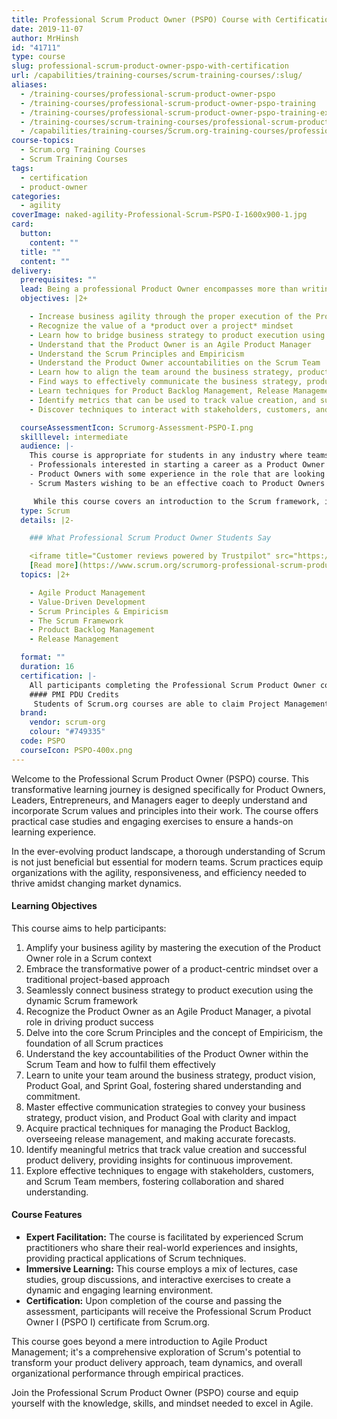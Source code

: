 ```yaml
---
title: Professional Scrum Product Owner (PSPO) Course with Certification
date: 2019-11-07
author: MrHinsh
id: "41711"
type: course
slug: professional-scrum-product-owner-pspo-with-certification
url: /capabilities/training-courses/scrum-training-courses/:slug/
aliases:
  - /training-courses/professional-scrum-product-owner-pspo
  - /training-courses/professional-scrum-product-owner-pspo-training
  - /training-courses/professional-scrum-product-owner-pspo-training-experience-with-certification-learn-professional-product-ownership
  - /training-courses/scrum-training-courses/professional-scrum-product-owner-pspo-with-certification/
  - /capabilities/training-courses/Scrum.org-training-courses/professional-scrum-product-owner-pspo-with-certification/
course-topics:
  - Scrum.org Training Courses
  - Scrum Training Courses
tags:
  - certification
  - product-owner
categories:
  - agility
coverImage: naked-agility-Professional-Scrum-PSPO-I-1600x900-1.jpg
card:
  button:
    content: ""
  title: ""
  content: ""
delivery:
  prerequisites: ""
  lead: Being a professional Product Owner encompasses more than writing requirements or managing a Product Backlog. Product Owners need to have a concrete understanding of all product management aspects, including but not limited to product ownership, that drives value from their products.
  objectives: |2+

    - Increase business agility through the proper execution of the Product Owner role
    - Recognize the value of a *product over a project* mindset
    - Learn how to bridge business strategy to product execution using Scrum
    - Understand that the Product Owner is an Agile Product Manager
    - Understand the Scrum Principles and Empiricism
    - Understand the Product Owner accountabilities on the Scrum Team
    - Learn how to align the team around the business strategy, product vision, Product Goal, and Sprint Goal
    - Find ways to effectively communicate the business strategy, product vision, and Product Goal
    - Learn techniques for Product Backlog Management, Release Management, and Forecasting
    - Identify metrics that can be used to track value creation, and successful product delivery
    - Discover techniques to interact with stakeholders, customers, and the members of the Scrum Team

  courseAssessmentIcon: Scrumorg-Assessment-PSPO-I.png
  skilllevel: intermediate
  audience: |-
    This course is appropriate for students in any industry where teams are working to solve complex problems. The Professional Scrum Product Owner course is for: 
    - Professionals interested in starting a career as a Product Owner
    - Product Owners with some experience in the role that are looking to improve their understanding or fix their misconceptions of Scrum and the Product Owner role
    - Scrum Masters wishing to be an effective coach to Product Owners will also find valuable insights in this course

     While this course covers an introduction to the Scrum framework, it’s primarily from the perspective of the Product Owner. Therefore, it’s best if the students come to the course with an understanding of the fundamentals of Scrum, ideally as demonstrated by passing the Scrum Open.
  type: Scrum
  details: |2-

    ### What Professional Scrum Product Owner Students Say

    <iframe title="Customer reviews powered by Trustpilot" src="https://widget.trustpilot.com/trustboxes/53aa8912dec7e10d38f59f36/index.html?businessunitId=5c12d8d7393a0100015d1c3e&amp;templateId=53aa8912dec7e10d38f59f36#locale=en-US&amp;schemaType=Organization&amp;stars=4%2C5&amp;styleHeight=140px&amp;styleWidth=250%25&amp;tags=classtype%3Apspo&amp;theme=light" data-mce-fragment="1"></iframe>
    [Read more](https://www.scrum.org/scrumorg-professional-scrum-product-owner-training-student-reviews-and-feedback "Scrum.org Professional Scrum Master Training Student Reviews and Feedback") about our PSPO student surveys and their feedback
  topics: |2+

    - Agile Product Management
    - Value-Driven Development
    - Scrum Principles & Empiricism
    - The Scrum Framework
    - Product Backlog Management
    - Release Management

  format: ""
  duration: 16
  certification: |-
    All participants completing the Professional Scrum Product Owner course receive a password to take the Professional Scrum Product Owner I (PSPO I) assessment. The industry-recognized PSPO I certification requires a minimum passing score of 85%. PSPO class participants who attempt the PSPO I assessment within 14 days of receiving their free password and do not score at least 85% will be granted a second attempt at no additional cost. You are also entitled to a discount on the PSPO II assessment once passing PSPO I. 
    #### PMI PDU Credits
     Students of Scrum.org courses are able to claim Project Management Institute (PMI) PDU credit: 14 PDUs after attending a two-day Professional Scrum Master (PSPO) course. Please note that PMI PDUs are earned for course attendance and not for passing a Scrum.org assessment. Students can claim PDUs under PMI's "Education courses provided by other third-party providers” category. You can claim your PDUs online at https://ccrs.pmi.org.  Find instructions [here](https://www.scrum.org/support/can-i-claim-pdus-attending-scrumorg-course "Can I Claim PDUs for Attending a Scrum.org Course?").
  brand:
    vendor: scrum-org
    colour: "#749335"
  code: PSPO
  courseIcon: PSPO-400x.png
---
```


Welcome to the Professional Scrum Product Owner (PSPO) course. This transformative learning journey is designed specifically for Product Owners, Leaders, Entrepreneurs, and Managers eager to deeply understand and incorporate Scrum values and principles into their work. The course offers practical case studies and engaging exercises to ensure a hands-on learning experience.

In the ever-evolving product landscape, a thorough understanding of Scrum is not just beneficial but essential for modern teams. Scrum practices equip organizations with the agility, responsiveness, and efficiency needed to thrive amidst changing market dynamics.

#### Learning Objectives

This course aims to help participants:

1. Amplify your business agility by mastering the execution of the Product Owner role in a Scrum context
2. Embrace the transformative power of a product-centric mindset over a traditional project-based approach
3. Seamlessly connect business strategy to product execution using the dynamic Scrum framework
4. Recognize the Product Owner as an Agile Product Manager, a pivotal role in driving product success
5. Delve into the core Scrum Principles and the concept of Empiricism, the foundation of all Scrum practices
6. Understand the key accountabilities of the Product Owner within the Scrum Team and how to fulfil them effectively
7. Learn to unite your team around the business strategy, product vision, Product Goal, and Sprint Goal, fostering shared understanding and commitment.
8. Master effective communication strategies to convey your business strategy, product vision, and Product Goal with clarity and impact
9. Acquire practical techniques for managing the Product Backlog, overseeing release management, and making accurate forecasts.
10. Identify meaningful metrics that track value creation and successful product delivery, providing insights for continuous improvement.
11. Explore effective techniques to engage with stakeholders, customers, and Scrum Team members, fostering collaboration and shared understanding.

#### Course Features

- **Expert Facilitation:** The course is facilitated by experienced Scrum practitioners who share their real-world experiences and insights, providing practical applications of Scrum techniques.
- **Immersive Learning:** This course employs a mix of lectures, case studies, group discussions, and interactive exercises to create a dynamic and engaging learning environment.
- **Certification:** Upon completion of the course and passing the assessment, participants will receive the Professional Scrum Product Owner I (PSPO I) certificate from Scrum.org.

This course goes beyond a mere introduction to Agile Product Management; it's a comprehensive exploration of Scrum's potential to transform your product delivery approach, team dynamics, and overall organizational performance through empirical practices.

Join the Professional Scrum Product Owner (PSPO) course and equip yourself with the knowledge, skills, and mindset needed to excel in Agile.
